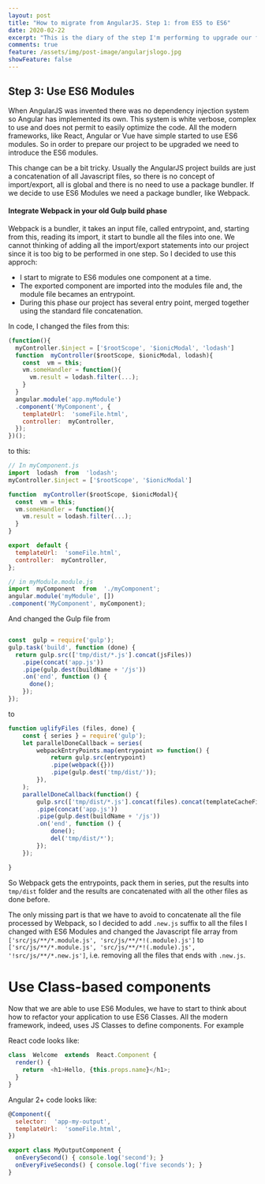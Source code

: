 ```yaml
---
layout: post
title: "How to migrate from AngularJS. Step 1: from ES5 to ES6"
date: 2020-02-22
excerpt: "This is the diary of the step I'm performing to upgrade our frontend infrastructure from AngularJS to another framework"
comments: true
feature: /assets/img/post-image/angularjslogo.jpg
showFeature: false
---
```


## Step 3: Use ES6 Modules
When AngularJS was invented there was no dependency injection system so Angular has implemented its own. This system is white verbose, complex to use and does not permit to easily optimize the code. All the modern frameworks, like React, Angular or Vue have simple started to use ES6 modules. So in order to prepare our project to be upgraded we need to introduce the ES6 modules.

This change can be a bit tricky. Usually the AngularJS project builds are just a concatenation of all Javascript files, so there is no concept of import/export, all is global and there is no need to use a package bundler. If we decide to use ES6 Modules we need a package bundler, like Webpack.

#### Integrate Webpack in your old Gulp build phase
Webpack is a bundler, it takes an input file, called entrypoint, and, starting from this, reading its import, it start to bundle all the files into one. We cannot thinking of adding all the import/export statements into our project since it is too big to be performed in one step. So I decided to use this approch:

- I start to migrate to ES6 modules one component at a time.
- The exported component are imported into the modules file and, the module file becames an entrypoint.
- During this phase our project has several entry point, merged together using the standard file concatenation.

In code, I changed the files from this:

```javascript
(function(){
  myController.$inject = ['$rootScope', '$ionicModal', 'lodash']
  function  myController($rootScope, $ionicModal, lodash){
    const  vm = this;
    vm.someHandler = function(){
      vm.result = lodash.filter(...);
    }
  }
  angular.module('app.myModule')
  .component('MyComponent', {
    templateUrl:  'someFile.html',
    controller:  myController,
  });
})();
```

to this:
```javascript
// In myComponent.js
import  lodash  from  'lodash';
myController.$inject = ['$rootScope', '$ionicModal']

function  myController($rootScope, $ionicModal){
  const  vm = this;
  vm.someHandler = function(){
    vm.result = lodash.filter(...);
  }
} 

export  default {
  templateUrl:  'someFile.html',
  controller:  myController,
};

// in myModule.module.js
import  myComponent  from  './myComponent';
angular.module('myModule', [])
.component('MyComponent', myComponent);
```
And changed the Gulp file from

```javascript

const  gulp = require('gulp');
gulp.task('build', function (done) {
  return gulp.src(['tmp/dist/*.js'].concat(jsFiles))
    .pipe(concat('app.js'))
    .pipe(gulp.dest(buildName + '/js'))
    .on('end', function () {
      done();
    });
});
```
to
```javascript
function uglifyFiles (files, done) {
    const { series } = require('gulp');
    let parallelDoneCallback = series(
        webpackEntryPoints.map(entrypoint => function() {
            return gulp.src(entrypoint)
            .pipe(webpack({}))
            .pipe(gulp.dest('tmp/dist/'));
        }),
    );
    parallelDoneCallback(function() {
        gulp.src(['tmp/dist/*.js'].concat(files).concat(templateCacheFile))
        .pipe(concat('app.js'))
        .pipe(gulp.dest(buildName + '/js'))
        .on('end', function () {
            done();
            del('tmp/dist/*');
        });
    });

}
```
So Webpack gets the entrypoints, pack them in series, put the results into `tmp/dist` folder and the results are concatenated with all the other files as done before.

The only missing part is that we have to avoid to concatenate all the file processed by Webpack, so I decided to add `.new.js` suffix to all the files I changed with ES6 Modules and changed the Javascript file array from `['src/js/**/*.module.js', 'src/js/**/*!(.module).js']` to `['src/js/**/*.module.js', 'src/js/**/*!(.module).js', '!src/js/**/*.new.js']`, i.e. removing all the files that ends with `.new.js`.

# Use Class-based components
Now that we are able to use ES6 Modules, we have to start to think about how to refactor your application to use ES6 Classes. All the modern framework, indeed, uses JS Classes to define components. For example
  
React code looks like:

```javascript
class  Welcome  extends  React.Component {
  render() {
    return  <h1>Hello, {this.props.name}</h1>;
  }
}
```
Angular 2+ code looks like:
```javascript
@Component({
  selector:  'app-my-output',
  templateUrl:  'someFile.html',
})

export class MyOutputComponent {
  onEverySecond() { console.log('second'); }
  onEveryFiveSeconds() { console.log('five seconds'); }
}
```
